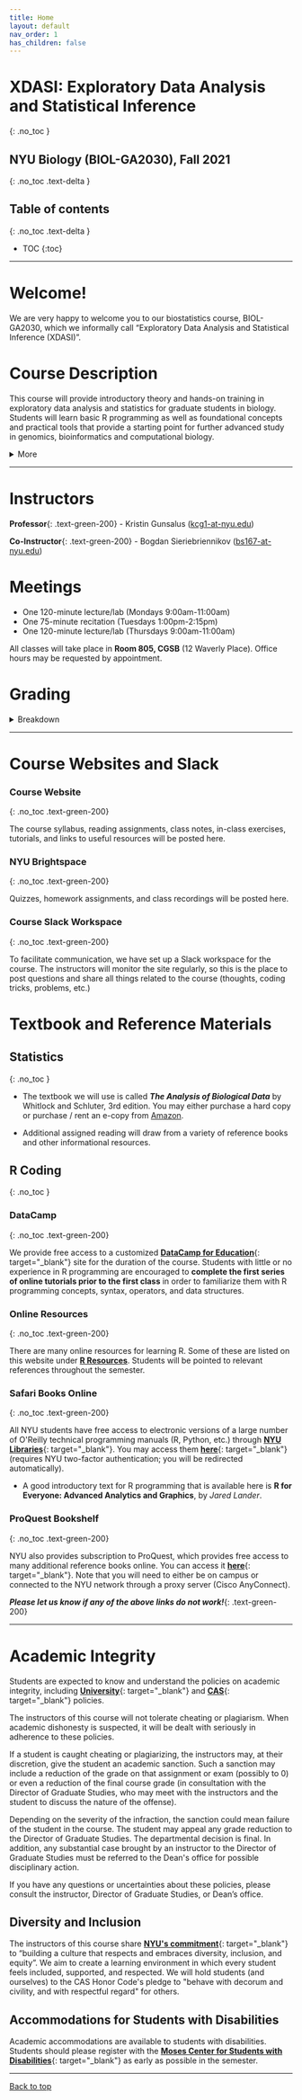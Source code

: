 ```yaml
---
title: Home
layout: default
nav_order: 1
has_children: false
---
```


# XDASI: Exploratory Data Analysis and Statistical Inference
{: .no_toc }

## NYU Biology (BIOL-GA2030), Fall 2021
{: .no_toc .text-delta }

## Table of contents
{: .no_toc .text-delta }

- TOC
{:toc}

---

# Welcome!

We are very happy to welcome you to our biostatistics course, BIOL-GA2030, which we informally call “Exploratory Data Analysis and Statistical Inference (XDASI)”.

# Course Description

This course will provide introductory theory and hands-on training in exploratory data analysis and statistics for graduate students in biology. Students will learn basic R programming as well as foundational concepts and practical tools that provide a starting point for further advanced study in genomics, bioinformatics and computational biology.

<details closed markdown="block">
  <summary> More </summary>
  {: .text-delta}

The course will cover both classical and modern statistical methods, including frequentist, Bayesian, and resampling methods, as well as exploratory data analysis (descriptive statistics and dimensional reduction with clustering, PCA, t-SNE). Applications to the analysis of laboratory data will include problems commonly encountered in bioinformatics, genomics, molecular biology, and systems biology. In-class exercises and problem sets will draw from data generated in our own department, public-domain websites, and simulations. Data sets will be analyzed in the context of hypotheses underlying the experiments in which they were generated. The role of simulation techniques for testing statistical methods applied to real data will be emphasized throughout the course.

Several modern statistical methods are lumped under the broad umbrella term, "resampling statistics." Resampling methods date back to the 1930's, but they did not become practical until recently. These methods are computer-intensive, but not time-consuming, thanks to fast processing speeds and inexpensive memory in modern personal computers. Resampling methods involve randomization, permutation and Monte Carlo techniques applied to the original experimental data (sample). These methods involve no statistical tables and do not rely on assumptions about the distributions of the underlying random variables. Resampling methods are intuitively satisfying and easy to understand. Such statistical methods are commonly used in bioinformatics, genomics, and systems biology, but they are not covered in many classical biostatistics textbooks.

The course assumes no previous background in statistics or programming. Students will receive hands-on training using the public-domain statistical programming environment RStudio. R is widely used in bioinformatics, genomics, and systems biology. R, which is similar to Matlab, is free and platform-independent software that can be run on Unix, Linux, Windows and any Macintosh OS X operating system. The software is specifically designated for statistical analysis of data, data manipulation and visualization, and generation of publication-quality figures.

</details>

---

# Instructors

**Professor**{: .text-green-200} - Kristin Gunsalus ([kcg1-at-nyu.edu](mailto:kcg1@nyu.edu))

**Co-Instructor**{: .text-green-200} - Bogdan Sieriebriennikov ([bs167-at-nyu.edu](mailto:bs167@nyu.edu))


# Meetings

+ One 120-minute lecture/lab (Mondays 9:00am-11:00am)
+ One 75-minute recitation (Tuesdays 1:00pm-2:15pm)
+ One 120-minute lecture/lab (Thursdays 9:00am-11:00am)

All classes will take place in **Room 805, CGSB** (12 Waverly Place). Office hours may be requested by appointment.


# Grading

<details closed markdown="block">
  <summary> Breakdown </summary>
  {: .text-delta}

### **Class Participation: 10%**
{: .no_toc .text-green-200}

*   Classes will include presentations, tutorials, group discussion, and in-class coding exercises.
*   You will be asked to share thoughts, explain ideas, and share coding solutions with other students during class.  
*   You will sometimes be asked to work together with one or two other students to discuss concepts or work on an R exercise or coding challenge.

### **Quizzes: 15%**
{: .no_toc .text-green-200}

* Classes will begin with a ***5-minute quiz*** designed gauge your knowledge of basic statistical concepts. Quizzes will consists of 5 random questions from a set of study questions for each chapter in the textbook, which will be provided in advance.

### **Homework: 50%**
{: .no_toc .text-green-200}


* Weekly homework assignments involving R coding will posted on Brightspace.
* A total of ***ten homework assignments*** will contribute toward the final grade for the course (the lowest scores will be dropped).
* Assignments will be due **Sundays at 11:55pm EST/EDT**. You are expected to complete all assigned homework.
  * Students will have an opportunity to resubmit revised versions of their solutions through **Tuesday at 1:00pm EST/EDT**.
  * Resubmissions will receive a 10% penalty if submitted by Monday at 11:55pm EST/EDT, and an additional 5% penalty if handed in after that.
  * No homework submissions will be accepted later than Tuesday afternoon at 1pm.

### **Final In-class Exam: 10%**
{: .no_toc .text-green-200}

*   An in-class written exam on major statistical concepts and theory will be given on the last day of class.

### **Final Take-Home Exam / Project: 15%**
{: .no_toc .text-green-200}

*   An R coding project will be assigned that will challenge you to apply statistical techniques from throughout the semester to modern biological data. This will take the form either of an extended homework assignment or a final project of your choice. A final project will require prior approval from the instructor and the TA.

</details>

---

# Course Websites and Slack

### **Course Website**
{: .no_toc .text-green-200}

The course syllabus, reading assignments, class notes, in-class exercises, tutorials, and links to useful resources will be posted here.


### **NYU Brightspace**
{: .no_toc .text-green-200}

Quizzes, homework assignments, and class recordings will be posted here.


### **Course Slack Workspace**
{: .no_toc .text-green-200}

To facilitate communication, we have set up a Slack workspace for the course. The instructors will monitor the site regularly, so this is the place to post questions and share all things related to the course (thoughts, coding tricks, problems, etc.)


# Textbook and Reference Materials

## Statistics
{: .no_toc }

*   The textbook we will use is called ***The Analysis of Biological Data*** by Whitlock and Schluter, 3rd edition. You may either purchase a hard copy or purchase / rent an e-copy from [Amazon](https://smile.amazon.com/dp/B081ZH5PL2).

*   Additional assigned reading will draw from a variety of reference books and other informational resources.


## R Coding
{: .no_toc }

### **DataCamp**
{: .no_toc .text-green-200}

We provide free access to a customized [**DataCamp for Education**](https://app.datacamp.com/groups/exploratory-data-analysis-and-statistical-inference){: target="_blank"} site for the duration of the course. Students with little or no experience in R programming are encouraged to **complete the first series of online tutorials prior to the first class** in order to familiarize them with R programming concepts, syntax, operators, and data structures.

### **Online Resources**
{: .no_toc .text-green-200}

There are many online resources for learning R. Some of these are listed on this website under [**R Resources**](/learning_r/7_r_resources/). Students will be pointed to relevant references throughout the semester.

### **Safari Books Online**
{: .no_toc .text-green-200}

All NYU students have free access to electronic versions of a large number of O'Reilly technical programming manuals (R, Python, etc.) through [**NYU Libraries**](https://guides.nyu.edu/az.php?q=safari){: target="_blank"}. You may access them [**here**](https://persistent.library.nyu.edu/arch/NYU01272){: target="_blank"} (requires NYU two-factor authentication; you will be redirected automatically).
  + A good introductory text for R programming that is available here is **R for Everyone: Advanced Analytics and Graphics**, by _Jared Lander_.

### **ProQuest Bookshelf**
{: .no_toc .text-green-200}

NYU also provides subscription to ProQuest, which provides free access to many additional reference books online. You can access it [**here**](https://www-proquest-com.proxy.library.nyu.edu/){: target="_blank"}. Note that you will need to either be on campus or connected to the NYU network through a proxy server (Cisco AnyConnect).

___Please let us know if any of the above links do not work!___{: .text-green-200}

---

# Academic Integrity

Students are expected to know and understand the policies on academic integrity, including [**University**](https://www.nyu.edu/about/policies-guidelines-compliance/policies-and-guidelines/academic-integrity-for-students-at-nyu.html){: target="_blank"} and [**CAS**](https://cas.nyu.edu/content/nyu-as/cas/academic-integrity.html){: target="_blank"} policies.

The instructors of this course will not tolerate cheating or plagiarism. When academic dishonesty is suspected, it will be dealt with seriously in adherence to these policies.

If a student is caught cheating or plagiarizing, the instructors may, at their discretion, give the student an academic sanction. Such a sanction may include a reduction of the grade on that assignment or exam (possibly to 0) or even a reduction of the final course grade (in consultation with the Director of Graduate Studies, who may meet with the instructors and the student to discuss the nature of the offense).

Depending on the severity of the infraction, the sanction could mean failure of the student in the course. The student may appeal any grade reduction to the Director of Graduate Studies. The departmental decision is final. In addition, any substantial case brought by an instructor to the Director of Graduate Studies must be referred to the Dean's office for possible disciplinary action.

If you have any questions or uncertainties about these policies, please consult the instructor, Director of Graduate Studies, or Dean’s office.


## Diversity and Inclusion

The instructors of this course share [**NYU's commitment**](https://www.nyu.edu/life/global-inclusion-and-diversity.html){: target="_blank"} to “building a culture that respects and embraces diversity, inclusion, and equity”. We aim to create a learning environment in which every student feels included, supported, and respected. We will hold students (and ourselves) to the CAS Honor Code's pledge to "behave with decorum and civility, and with respectful regard" for others.


## Accommodations for Students with Disabilities

Academic accommodations are available to students with disabilities. Students should please register with the [**Moses Center for Students with Disabilities**](http://www.nyu.edu/csd){: target="_blank"} as early as possible in the semester.

---

[Back to top](#top)
